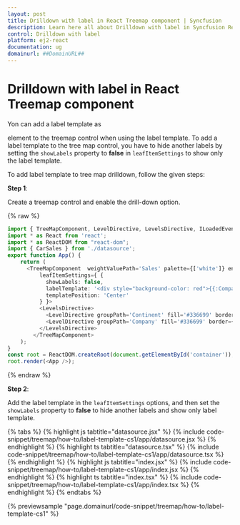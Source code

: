 ```yaml
---
layout: post
title: Drilldown with label in React Treemap component | Syncfusion
description: Learn here all about Drilldown with label in Syncfusion React Treemap component of Syncfusion Essential JS 2 and more.
control: Drilldown with label 
platform: ej2-react
documentation: ug
domainurl: ##DomainURL##
---
```


# Drilldown with label in React Treemap component

Yon can add a label template as <div> element to the treemap control when using the label template. To add a label template to the tree map control, you have to hide another labels by setting the `showLabels` property to **false** in `leafItemSettings` to show only the label template.

To add label template to tree map drilldown, follow the given steps:

**Step 1**:

Create a treemap control and enable the drill-down option.

{% raw %}

```ts
import { TreeMapComponent, LevelDirective, LevelsDirective, ILoadedEventArgs, IDrillEndEventArgs } from '@syncfusion/ej2-react-treemap';
import * as React from 'react';
import * as ReactDOM from "react-dom";
import { CarSales } from './datasource';
export function App() {
    return (
      <TreeMapComponent  weightValuePath='Sales' palette={['white']} enableDrillDown={true} dataSource={CarSales}
          leafItemSettings={ {
            showLabels: false,
            labelTemplate: '<div style="background-color: red">{{:Company}}</div>',
            templatePosition: 'Center'
          } }>
          <LevelsDirective>
            <LevelDirective groupPath='Continent' fill='#336699' border={ { color: 'black', width: 0.5 } } />
            <LevelDirective groupPath='Company' fill='#336699' border={ { color: 'black', width: 0.5 } } />
          </LevelsDirective>
        </TreeMapComponent>
    );
}
const root = ReactDOM.createRoot(document.getElementById('container'));
root.render(<App />);
```
{% endraw %}

**Step 2**:

Add the label template in the `leafItemSettings` options, and then set the `showLabels` property to **false** to hide another labels and show only label template.

{% tabs %}
{% highlight js tabtitle="datasource.jsx" %}
{% include code-snippet/treemap/how-to/label-template-cs1/app/datasource.jsx %}
{% endhighlight %}
{% highlight ts tabtitle="datasource.tsx" %}
{% include code-snippet/treemap/how-to/label-template-cs1/app/datasource.tsx %}
{% endhighlight %}
{% highlight js tabtitle="index.jsx" %}
{% include code-snippet/treemap/how-to/label-template-cs1/app/index.jsx %}
{% endhighlight %}
{% highlight ts tabtitle="index.tsx" %}
{% include code-snippet/treemap/how-to/label-template-cs1/app/index.tsx %}
{% endhighlight %}
{% endtabs %}

 {% previewsample "page.domainurl/code-snippet/treemap/how-to/label-template-cs1" %}